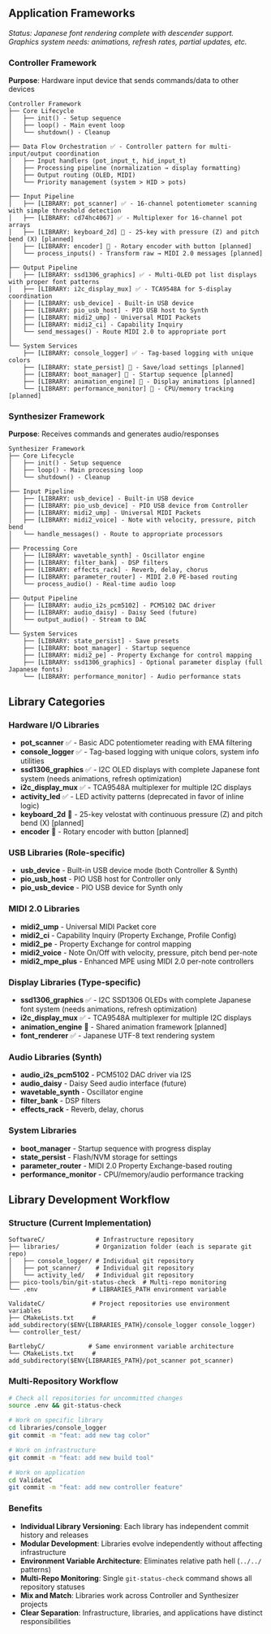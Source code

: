 ## Application Frameworks
*Status: Japanese font rendering complete with descender support. Graphics system needs: animations, refresh rates, partial updates, etc.*

### Controller Framework
**Purpose**: Hardware input device that sends commands/data to other devices

```
Controller Framework
├── Core Lifecycle
│   ├── init() - Setup sequence
│   ├── loop() - Main event loop
│   └── shutdown() - Cleanup
│
├── Data Flow Orchestration ✅ - Controller pattern for multi-input/output coordination
│   ├── Input handlers (pot_input_t, hid_input_t)
│   ├── Processing pipeline (normalization → display formatting)
│   ├── Output routing (OLED, MIDI)
│   └── Priority management (system > HID > pots)
│
├── Input Pipeline
│   ├── [LIBRARY: pot_scanner] ✅ - 16-channel potentiometer scanning with simple threshold detection
│   ├── [LIBRARY: cd74hc4067] ✅ - Multiplexer for 16-channel pot arrays
│   ├── [LIBRARY: keyboard_2d] 🔄 - 25-key with pressure (Z) and pitch bend (X) [planned]
│   ├── [LIBRARY: encoder] 🔄 - Rotary encoder with button [planned]
│   └── process_inputs() - Transform raw → MIDI 2.0 messages [planned]
│
├── Output Pipeline  
│   ├── [LIBRARY: ssd1306_graphics] ✅ - Multi-OLED pot list displays with proper font patterns
│   ├── [LIBRARY: i2c_display_mux] ✅ - TCA9548A for 5-display coordination
│   ├── [LIBRARY: usb_device] - Built-in USB device
│   ├── [LIBRARY: pio_usb_host] - PIO USB host to Synth
│   ├── [LIBRARY: midi2_ump] - Universal MIDI Packets
│   ├── [LIBRARY: midi2_ci] - Capability Inquiry
│   └── send_messages() - Route MIDI 2.0 to appropriate port
│
└── System Services
    ├── [LIBRARY: console_logger] ✅ - Tag-based logging with unique colors
    ├── [LIBRARY: state_persist] 🔄 - Save/load settings [planned]
    ├── [LIBRARY: boot_manager] 🔄 - Startup sequence [planned]
    ├── [LIBRARY: animation_engine] 🔄 - Display animations [planned]
    └── [LIBRARY: performance_monitor] 🔄 - CPU/memory tracking [planned]
```

### Synthesizer Framework
**Purpose**: Receives commands and generates audio/responses

```
Synthesizer Framework
├── Core Lifecycle
│   ├── init() - Setup sequence
│   ├── loop() - Main processing loop
│   └── shutdown() - Cleanup
│
├── Input Pipeline
│   ├── [LIBRARY: usb_device] - Built-in USB device
│   ├── [LIBRARY: pio_usb_device] - PIO USB device from Controller
│   ├── [LIBRARY: midi2_ump] - Universal MIDI Packets
│   ├── [LIBRARY: midi2_voice] - Note with velocity, pressure, pitch bend
│   └── handle_messages() - Route to appropriate processors
│
├── Processing Core
│   ├── [LIBRARY: wavetable_synth] - Oscillator engine
│   ├── [LIBRARY: filter_bank] - DSP filters
│   ├── [LIBRARY: effects_rack] - Reverb, delay, chorus
│   ├── [LIBRARY: parameter_router] - MIDI 2.0 PE-based routing
│   └── process_audio() - Real-time audio loop
│
├── Output Pipeline
│   ├── [LIBRARY: audio_i2s_pcm5102] - PCM5102 DAC driver
│   ├── [LIBRARY: audio_daisy] - Daisy Seed (future)
│   └── output_audio() - Stream to DAC
│
└── System Services
    ├── [LIBRARY: state_persist] - Save presets
    ├── [LIBRARY: boot_manager] - Startup sequence
    ├── [LIBRARY: midi2_pe] - Property Exchange for control mapping
    ├── [LIBRARY: ssd1306_graphics] - Optional parameter display (full Japanese fonts)
    └── [LIBRARY: performance_monitor] - Audio performance stats
```

## Library Categories

### Hardware I/O Libraries
- **pot_scanner** ✅ - Basic ADC potentiometer reading with EMA filtering
- **console_logger** ✅ - Tag-based logging with unique colors, system info utilities
- **ssd1306_graphics** ✅ - I2C OLED displays with complete Japanese font system (needs animations, refresh optimization)
- **i2c_display_mux** ✅ - TCA9548A multiplexer for multiple I2C displays
- **activity_led** ✅ - LED activity patterns (deprecated in favor of inline logic)
- **keyboard_2d** 🔄 - 25-key velostat with continuous pressure (Z) and pitch bend (X) [planned]
- **encoder** 🔄 - Rotary encoder with button [planned]

### USB Libraries (Role-specific)
- **usb_device** - Built-in USB device mode (both Controller & Synth)
- **pio_usb_host** - PIO USB host for Controller only
- **pio_usb_device** - PIO USB device for Synth only

### MIDI 2.0 Libraries
- **midi2_ump** - Universal MIDI Packet core
- **midi2_ci** - Capability Inquiry (Property Exchange, Profile Config)
- **midi2_pe** - Property Exchange for control mapping
- **midi2_voice** - Note On/Off with velocity, pressure, pitch bend per-note
- **midi2_mpe_plus** - Enhanced MPE using MIDI 2.0 per-note controllers

### Display Libraries (Type-specific)
- **ssd1306_graphics** ✅ - I2C SSD1306 OLEDs with complete Japanese font system (needs animations, refresh optimization)
- **i2c_display_mux** ✅ - TCA9548A multiplexer for multiple I2C displays
- **animation_engine** 🔄 - Shared animation framework [planned]
- **font_renderer** ✅ - Japanese UTF-8 text rendering system

### Audio Libraries (Synth)
- **audio_i2s_pcm5102** - PCM5102 DAC driver via I2S
- **audio_daisy** - Daisy Seed audio interface (future)
- **wavetable_synth** - Oscillator engine
- **filter_bank** - DSP filters
- **effects_rack** - Reverb, delay, chorus

### System Libraries
- **boot_manager** - Startup sequence with progress display
- **state_persist** - Flash/NVM storage for settings
- **parameter_router** - MIDI 2.0 Property Exchange-based routing
- **performance_monitor** - CPU/memory/audio performance tracking

## Library Development Workflow

### Structure (Current Implementation)
```
SoftwareC/              # Infrastructure repository
├── libraries/          # Organization folder (each is separate git repo)
│   ├── console_logger/ # Individual git repository
│   ├── pot_scanner/    # Individual git repository  
│   └── activity_led/   # Individual git repository
├── pico-tools/bin/git-status-check  # Multi-repo monitoring
└── .env               # LIBRARIES_PATH environment variable

ValidateC/             # Project repositories use environment variables
├── CMakeLists.txt     # add_subdirectory($ENV{LIBRARIES_PATH}/console_logger console_logger)
└── controller_test/

BartlebyC/            # Same environment variable architecture
└── CMakeLists.txt     # add_subdirectory($ENV{LIBRARIES_PATH}/pot_scanner pot_scanner)
```

### Multi-Repository Workflow
```bash
# Check all repositories for uncommitted changes
source .env && git-status-check

# Work on specific library
cd libraries/console_logger
git commit -m "feat: add new tag color"

# Work on infrastructure  
git commit -m "feat: add new build tool"

# Work on application
cd ValidateC
git commit -m "feat: add new controller feature"
```

### Benefits
- **Individual Library Versioning**: Each library has independent commit history and releases
- **Modular Development**: Libraries evolve independently without affecting infrastructure
- **Environment Variable Architecture**: Eliminates relative path hell (`../../` patterns)
- **Multi-Repo Monitoring**: Single `git-status-check` command shows all repository statuses
- **Mix and Match**: Libraries work across Controller and Synthesizer projects
- **Clear Separation**: Infrastructure, libraries, and applications have distinct responsibilities